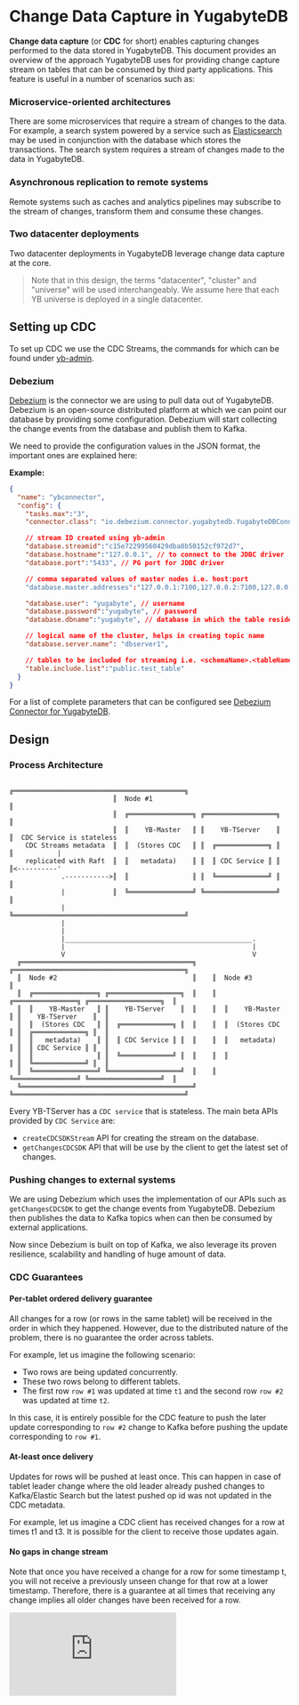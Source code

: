 # Change Data Capture in YugabyteDB

**Change data capture** (or **CDC** for short) enables capturing changes performed to the data stored in YugabyteDB. This document provides an overview of the approach YugabyteDB uses for providing change capture stream on tables that can be consumed by third party applications. This feature is useful in a number of scenarios such as:

### Microservice-oriented architectures

There are some microservices that require a stream of changes to the data. For example, a search system powered by a service such as [Elasticsearch](https://www.elastic.co/elasticsearch/) may be used in conjunction with the database which stores the transactions. The search system requires a stream of changes made to the data in YugabyteDB.

### Asynchronous replication to remote systems

Remote systems such as caches and analytics pipelines may subscribe to the stream of changes, transform them and consume these changes.

### Two datacenter deployments

Two datacenter deployments in YugabyteDB leverage change data capture at the core.

> Note that in this design, the terms "datacenter", "cluster" and "universe" will be used interchangeably. We assume here that each YB universe is deployed in a single datacenter.

## Setting up CDC

To set up CDC we use the CDC Streams, the commands for which can be found under [yb-admin](https://docs.yugabyte.com/preview/admin/yb-admin/#change-data-capture-cdc-commands).

### Debezium

[Debezium](https://debezium.io/) is the connector we are using to pull data out of YugabyteDB. Debezium is an open-source distributed platform at which we can point our database by providing some configuration. Debezium will start collecting the change events from the database and publish them to Kafka.

We need to provide the configuration values in the JSON format, the important ones are explained here:

**Example:**

```json
{
  "name": "ybconnector",
  "config": {
    "tasks.max":"3",
    "connector.class": "io.debezium.connector.yugabytedb.YugabyteDBConnector",

    // stream ID created using yb-admin
    "database.streamid":"c15e72299560429dba8b50152cf972d7",
    "database.hostname":"127.0.0.1", // to connect to the JDBC driver
    "database.port":"5433", // PG port for JDBC driver

    // comma separated values of master nodes i.e. host:port
    "database.master.addresses":"127.0.0.1:7100,127.0.0.2:7100,127.0.0.3:7100",

    "database.user": "yugabyte", // username
    "database.password":"yugabyte", // password
    "database.dbname":"yugabyte", // database in which the table resides

    // logical name of the cluster, helps in creating topic name
    "database.server.name": "dbserver1",

    // tables to be included for streaming i.e. <schemaName>.<tableName>
    "table.include.list":"public.test_table"
  }
}
```

For a list of complete parameters that can be configured see [Debezium Connector for YugabyteDB](https://docs.yugabyte.com/preview/integrations/cdc/debezium/).

## Design

### Process Architecture

```
                          ╔═══════════════════════════════════════════╗
                          ║  Node #1                                  ║
                          ║  ╔════════════════╗ ╔══════════════════╗  ║
                          ║  ║    YB-Master   ║ ║    YB-TServer    ║  ║  CDC Service is stateless
    CDC Streams metadata  ║  ║  (Stores CDC   ║ ║  ╔═════════════╗ ║  ║           |
    replicated with Raft  ║  ║   metadata)    ║ ║  ║ CDC Service ║ ║  ║<----------'
             .----------->║  ║                ║ ║  ╚═════════════╝ ║  ║
             |            ║  ╚════════════════╝ ╚══════════════════╝  ║
             |            ╚═══════════════════════════════════════════╝
             |
             |
             |_______________________________________________.
             |                                               |
             V                                               V
  ╔═══════════════════════════════════════════╗    ╔═══════════════════════════════════════════╗
  ║  Node #2                                  ║    ║  Node #3                                  ║
  ║  ╔════════════════╗ ╔══════════════════╗  ║    ║  ╔════════════════╗ ╔══════════════════╗  ║
  ║  ║    YB-Master   ║ ║    YB-TServer    ║  ║    ║  ║    YB-Master   ║ ║    YB-TServer    ║  ║
  ║  ║  (Stores CDC   ║ ║  ╔═════════════╗ ║  ║    ║  ║  (Stores CDC   ║ ║  ╔═════════════╗ ║  ║
  ║  ║   metadata)    ║ ║  ║ CDC Service ║ ║  ║    ║  ║   metadata)    ║ ║  ║ CDC Service ║ ║  ║
  ║  ║                ║ ║  ╚═════════════╝ ║  ║    ║  ║                ║ ║  ╚═════════════╝ ║  ║
  ║  ╚════════════════╝ ╚══════════════════╝  ║    ║  ╚════════════════╝ ╚══════════════════╝  ║
  ╚═══════════════════════════════════════════╝    ╚═══════════════════════════════════════════╝

```

Every YB-TServer has a `CDC service` that is stateless. The main beta APIs provided by `CDC Service` are:

* `createCDCSDKStream` API for creating the stream on the database.
* `getChangesCDCSDK` API that will be use by the client to get the latest set of changes.

### Pushing changes to external systems

We are using Debezium which uses the implementation of our APIs such as `getChangesCDCSDK` to get the change events from YugabyteDB. Debezium then publishes the data to Kafka topics when can then be consumed by external applications.

Now since Debezium is built on top of Kafka, we also leverage its proven resilience, scalability and handling of huge amount of data.

### CDC Guarantees

#### Per-tablet ordered delivery guarantee

All changes for a row (or rows in the same tablet) will be received in the order in which they happened. However, due to the distributed nature of the problem, there is no guarantee the order across tablets.

For example, let us imagine the following scenario:

* Two rows are being updated concurrently.
* These two rows belong to different tablets.
* The first row `row #1` was updated at time `t1` and the second row `row #2` was updated at time `t2`.

In this case, it is entirely possible for the CDC feature to push the later update corresponding to `row #2` change to Kafka before pushing the update corresponding to `row #1`.

#### At-least once delivery

Updates for rows will be pushed at least once. This can happen in case of tablet leader change where the old leader already pushed changes to Kafka/Elastic Search but the latest pushed op id was not updated in the CDC metadata.

For example, let us imagine a CDC client has received changes for a row at times t1 and t3. It is possible for the client to receive those updates again.

#### No gaps in change stream

Note that once you have received a change for a row for some timestamp t, you will not receive a previously unseen change for that row at a lower timestamp. Therefore, there is a guarantee at all times that receiving any change implies all older changes have been received for a row.

[![Analytics](https://yugabyte.appspot.com/UA-104956980-4/architecture/design/docdb-change-data-capture.md?pixel&useReferer)](https://github.com/yugabyte/ga-beacon)
